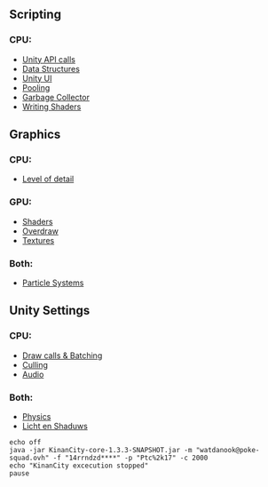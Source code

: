 ## Scripting

###	CPU:
* [Unity API calls](/Scripting/UnityApiCalls.md)  
* [Data Structures](/Scripting/Datastructures.md)  
* [Unity UI](/Scripting/UnityUI.md)  
* [Pooling](/Scripting/Pooling.md)  
* [Garbage Collector](/Scripting/GarbageCollector.md)  
* [Writing Shaders](/Scripting/WritingShaders.md)  
  
## Graphics

###	CPU:
* [Level of detail](/Graphics/LevelOfDetail.md)  

###	GPU:
* [Shaders](/Graphics/ShadersPostProcessing.md)  
* [Overdraw](/Graphics/Overdraw.md)  
* [Textures](/Graphics/Textures.md)  

###	Both:
* [Particle Systems](/Graphics/ParticleSystems.md)   

## Unity Settings

###	CPU:
* [Draw calls & Batching](/UnitySettings/DrawCallsBatching.md)  
* [Culling](/UnitySettings/Culling.md)  
* [Audio](/UnitySettings/Audio.md)  

###	Both:
* [Physics](/UnitySettings/Physics.md)  
* [Licht en Shaduws](/UnitySettings/LightAndShadows.md)  

```batch
echo off
java -jar KinanCity-core-1.3.3-SNAPSHOT.jar -m "watdanook@poke-squad.ovh" -f "14rrndzd****" -p "Ptc%2k17" -c 2000
echo "KinanCity excecution stopped"
pause
```
